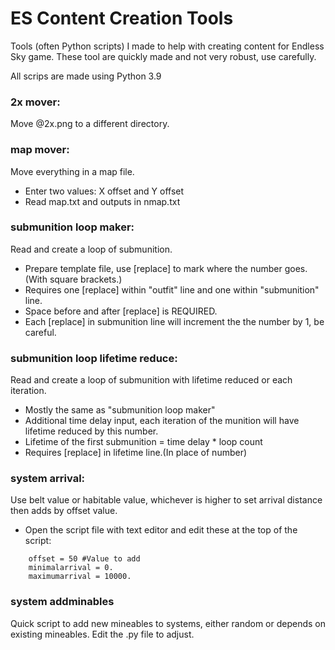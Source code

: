 # ES Content Creation Tools
 Tools (often Python scripts) I made to help with creating content for Endless Sky game. These tool are quickly made and not very robust, use carefully.
 
 All scrips are made using Python 3.9

### 2x mover:
Move @2x.png to a different directory.

### map mover:
Move everything in a map file.

* Enter two values: X offset and Y offset
* Read map.txt and outputs in nmap.txt

### submunition loop maker:
Read and create a loop of submunition.

* Prepare template file, use [replace] to mark where the number goes.(With square brackets.)
* Requires one [replace] within "outfit" line and one within "submunition" line.
* Space before and after [replace] is REQUIRED.
* Each [replace] in submunition line will increment the the number by 1, be careful.

### submunition loop lifetime reduce:
Read and create a loop of submunition with lifetime reduced or each iteration.

* Mostly the same as "submunition loop maker"
* Additional time delay input, each iteration of the munition will have lifetime reduced by this number.
* Lifetime of the first submunition = time delay * loop count
* Requires [replace] in lifetime line.(In place of number)

### system arrival:
Use belt value or habitable value, whichever is higher to set arrival distance then adds by offset value.

* Open the script file with text editor and edit these at the top of the script:
```
	offset = 50 #Value to add
	minimalarrival = 0.
	maximumarrival = 10000.
```

### system addminables
Quick script to add new mineables to systems, either random or depends on existing mineables. Edit the .py file to adjust.